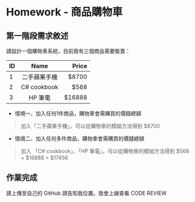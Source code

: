 # Homework - 商品購物車

## 第一階段需求敘述

請設計一個購物車系統，目前我有三個商品需要販賣：

| ID    | Name          | Price  |
| ----- |:-------------:| -----: |
| 1     | 二手蘋果手機   | $8700  |
| 2     | C# cookbook   | $568   |
| 3     | HP 筆電       | $16888 |

- 情境一、加入任何1件商品，購物車會需購買的價錢總額
> 加入「二手蘋果手機」，可以從購物車的模組方法得到 $8700
- 情境二、加入任何多件商品，購物車會需購買的價錢總額
> 加入 「C# cookbook」、「HP 筆電」，可以從購物車的模組方法得到 $568 + $16888 = $17456

## 作業完成

請上傳至自己的 GitHub 請告知我位置。我會上線查看 CODE REVIEW
 